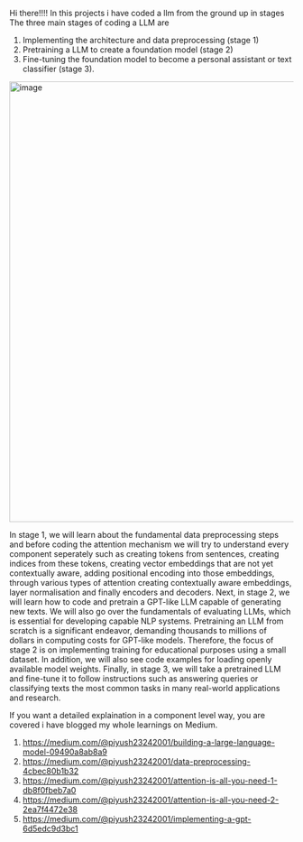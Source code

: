 Hi there!!!! 
In this projects i have coded a llm from the ground up in stages 
The three main stages of coding a LLM are
1) Implementing the architecture and data preprocessing (stage 1)
2) Pretraining a LLM to create a foundation model (stage 2)
3) Fine-tuning the foundation model to become a personal assistant or text classifier (stage 3).
<img width="1400" height="781" alt="image" src="https://github.com/user-attachments/assets/3dcfb35d-7bab-45fd-b5f8-f4d935259e95" />

In stage 1, we will learn about the fundamental data preprocessing steps and before coding the attention mechanism we will try to understand every component seperately such as creating tokens from sentences, creating indices from these tokens, creating vector embeddings that are not yet contextually aware, adding positional encoding into those embeddings, through various types of attention creating contextually aware embeddings, layer normalisation and finally encoders and decoders.
Next, in stage 2, we will learn how to code and pretrain a GPT-like LLM capable of generating new texts. We will also go over the fundamentals of evaluating LLMs, which is essential for developing capable NLP systems.
Pretraining an LLM from scratch is a significant endeavor, demanding thousands to millions of dollars in computing costs for GPT-like models. Therefore, the focus of stage 2 is on implementing training for educational purposes using a small dataset. In addition, we will also see code examples for loading openly available model weights.
Finally, in stage 3, we will take a pretrained LLM and fine-tune it to follow instructions such as answering queries or classifying texts the most common tasks in many real-world applications and research.

If you want a detailed explaination in a component level way, you are covered i have blogged my whole learnings on Medium.
1) https://medium.com/@piyush23242001/building-a-large-language-model-09490a8ab8a9
2) https://medium.com/@piyush23242001/data-preprocessing-4cbec80b1b32
3) https://medium.com/@piyush23242001/attention-is-all-you-need-1-db8f0fbeb7a0
4) https://medium.com/@piyush23242001/attention-is-all-you-need-2-2ea7f4472e38
5) https://medium.com/@piyush23242001/implementing-a-gpt-6d5edc9d3bc1
